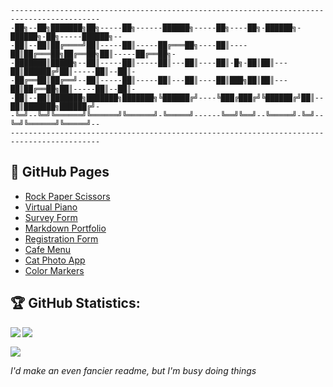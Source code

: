 ```
------------------------------------------------------------------------------------------
-██╗--██╗███████╗██╗-----██╗------██████╗-----██╗----██╗-██████╗-██████╗-██╗-----██████╗--
-██║--██║██╔════╝██║-----██║-----██╔═══██╗----██║----██║██╔═══██╗██╔══██╗██║-----██╔══██╗-
-███████║█████╗--██║-----██║-----██║---██║----██║-█╗-██║██║---██║██████╔╝██║-----██║--██║-
-██╔══██║██╔══╝--██║-----██║-----██║---██║----██║███╗██║██║---██║██╔══██╗██║-----██║--██║-
-██║--██║███████╗███████╗███████╗╚██████╔╝----╚███╔███╔╝╚██████╔╝██║--██║███████╗██████╔╝-
-╚═╝--╚═╝╚══════╝╚══════╝╚══════╝-╚═════╝------╚══╝╚══╝--╚═════╝-╚═╝--╚═╝╚══════╝╚═════╝--
------------------------------------------------------------------------------------------
```

<!-- ## :computer: Technologies -->

## :page_facing_up: GitHub Pages

- [Rock Paper Scissors](https://josarv.github.io/rock-paper-scissors/)
- [Virtual Piano](https://josarv.github.io/virtual-piano/)
- [Survey Form](https://josarv.github.io/survey-form/)
- [Markdown Portfolio](https://josarv.github.io/markdown-portfolio/)
- [Registration Form](https://josarv.github.io/registration-form/)
- [Cafe Menu](https://josarv.github.io/cafe-menu/)
- [Cat Photo App](https://josarv.github.io/cat-photo-app/)
- [Color Markers](https://josarv.github.io/color-markers/)

## :trophy: GitHub Statistics:

<a href="https://github-readme-stats.vercel.app/api?username=josarv&show_icons=true&theme=nord&hide_border=True&include_all_commits=True&count_private=True&hide_rank=True">
  <img  align="left" src="https://github-readme-stats.vercel.app/api?username=josarv&show_icons=true&theme=nord&hide_border=True&include_all_commits=True&count_private=True&hide_rank=True" />
</a>
<a href="https://github-readme-stats.vercel.app/api/top-langs/?username=josarv&layout=compact&theme=nord&hide_border=True">
  <img align="left" src="https://github-readme-stats.vercel.app/api/top-langs/?username=josarv&layout=compact&theme=nord&hide_border=True" />
</a>

</br>

![](https://projecteuler.net/profile/josarv.png)

_I'd make an even fancier readme, but I'm busy doing things_
